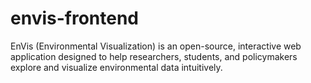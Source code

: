 # envis-frontend
EnVis (Environmental Visualization) is an open-source, interactive web application designed to help researchers, students, and policymakers explore and visualize environmental data intuitively.
